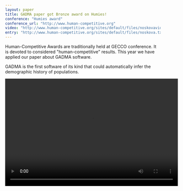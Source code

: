 ```yaml
---
layout: paper
title: GADMA paper got Bronze award on Humies!
conference: "Humies award"
conference_url: "http://www.human-competitive.org"
video: "http://www.human-competitive.org/sites/default/files/noskovavideo.480p.mp4"
entry: "http://www.human-competitive.org/sites/default/files/noskova.txt" 
---
```


Human-Competitive Awards are traditionally held at GECCO conference. It is devoted to considered "human-competitive" results. This year we have applied our paper about GADMA software.

GADMA is the first software of its kind that could automatically infer the demographic history of populations.

<center>
  <video width="560" height="349" controls />
    <source src="http://www.human-competitive.org/sites/default/files/noskovavideo.480p.mp4" type="video/mp4">
  Your browser does not support the video tag.
  </video>
</center>

